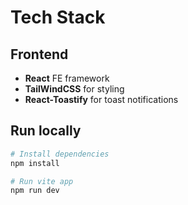 # Tech Stack

## Frontend

- **React** FE framework
- **TailWindCSS** for styling
- **React-Toastify** for toast notifications

## Run locally

```bash
# Install dependencies
npm install

# Run vite app
npm run dev
```
